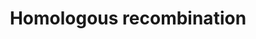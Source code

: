 ---
annotations:
- id: PW:0000202
  parent: regulatory pathway
  type: Pathway Ontology
  value: homologous recombination pathway of double-strand break repair
authors:
- MaintBot
- Thomas
- Khanspers
- Christine Chichester
- Finterly
description: 'Homologous recombination, also known as general recombination, is a
  type of genetic recombination in which nucleotide sequences are exchanged between
  two similar or identical strands of DNA.  Source: [[wikipedia:Homologous_recombination|Wikipedia]]'
last-edited: 2021-07-21
organisms:
- Gallus gallus
redirect_from:
- /index.php/Pathway:WP804
- /instance/WP804
- /instance/WP804_r119597
revision: r119597
schema-jsonld:
- '@context': https://schema.org/
  '@id': https://wikipathways.github.io/pathways/WP804.html
  '@type': Dataset
  creator:
    '@type': Organization
    name: WikiPathways
  description: 'Homologous recombination, also known as general recombination, is
    a type of genetic recombination in which nucleotide sequences are exchanged between
    two similar or identical strands of DNA.  Source: [[wikipedia:Homologous_recombination|Wikipedia]]'
  keywords:
  - ATM
  - MRE11_CHICK
  - NBN_CHICK
  - NP_001006284.1
  - NP_989607.1
  - Q5W4T6_CHICK
  - RA54B_CHICK
  - RAD51_CHICK
  - RAD52_CHICK
  - RFA1_CHICK
  license: CC0
  name: Homologous recombination
seo: CreativeWork
title: Homologous recombination
wpid: WP804
---